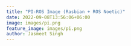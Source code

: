 ```yaml
---
title: "PI-ROS Image (Rasbian + ROS Noetic)"
date: 2022-09-08T13:56:06+06:00
image: images/pi.png
feature_image: images/pi.png
author: Jasmeet Singh
---
```

